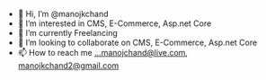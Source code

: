 - 👋 Hi, I’m @manojkchand
- 👀 I’m interested in CMS, E-Commerce, Asp.net Core
- 🌱 I’m currently Freelancing
- 💞️ I’m looking to collaborate on CMS, E-Commerce, Asp.net Core
- 📫 How to reach me ...manojchand@live.com, manojkchand2@gmail.com 

<!---
manojkchand/manojkchand is a ✨ special ✨ repository because its `README.md` (this file) appears on your GitHub profile.
You can click the Preview link to take a look at your changes.
--->
